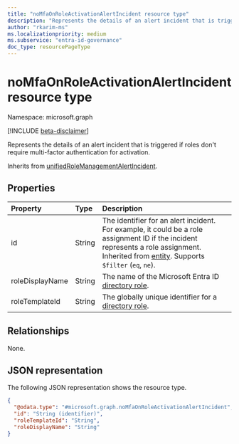 ```yaml
---
title: "noMfaOnRoleActivationAlertIncident resource type"
description: "Represents the details of an alert incident that is triggered if roles don't require multi-factor authentication for activation."
author: "rkarim-ms"
ms.localizationpriority: medium
ms.subservice: "entra-id-governance"
doc_type: resourcePageType
---
```


# noMfaOnRoleActivationAlertIncident resource type

Namespace: microsoft.graph

[!INCLUDE [beta-disclaimer](../../includes/beta-disclaimer.md)]

Represents the details of an alert incident that is triggered if roles don't require multi-factor authentication for activation.

Inherits from [unifiedRoleManagementAlertIncident](../resources/unifiedrolemanagementalertincident.md).

## Properties
|Property|Type|Description|
|:---|:---|:---|
|id|String|The identifier for an alert incident. For example, it could be a role assignment ID if the incident represents a role assignment. Inherited from [entity](../resources/entity.md). Supports `$filter` (`eq`, `ne`).|
|roleDisplayName|String|The name of the Microsoft Entra ID [directory role](unifiedroledefinition.md).|
|roleTemplateId|String|The globally unique identifier for a [directory role](unifiedroledefinition.md).|

## Relationships
None.

## JSON representation
The following JSON representation shows the resource type.
<!-- {
  "blockType": "resource",
  "keyProperty": "id",
  "@odata.type": "microsoft.graph.noMfaOnRoleActivationAlertIncident",
  "baseType": "microsoft.graph.unifiedRoleManagementAlertIncident",
  "openType": false
}
-->
``` json
{
  "@odata.type": "#microsoft.graph.noMfaOnRoleActivationAlertIncident",
  "id": "String (identifier)",
  "roleTemplateId": "String",
  "roleDisplayName": "String"
}
```
